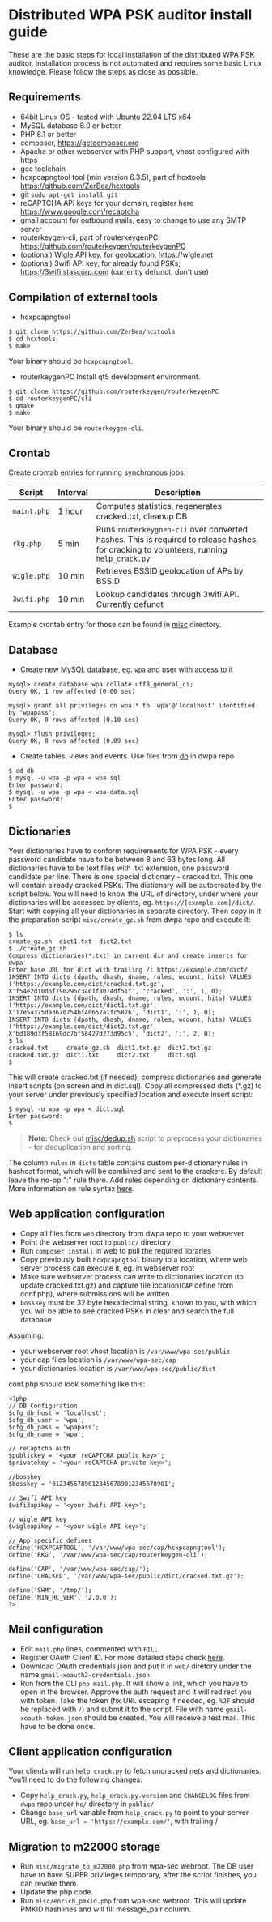 Distributed WPA PSK auditor install guide
=

These are the basic steps for local installation of the distributed WPA PSK auditor. Installation process is not automated and requires some basic Linux knowledge. Please follow the steps as close as possible.

Requirements
-

 - 64bit Linux OS - tested with Ubuntu 22.04 LTS x64
 - MySQL database 8.0 or better
 - PHP 8.1 or better
 - composer, https://getcomposer.org
 - Apache or other webserver with PHP support, vhost configured with https
 - gcc toolchain
 - hcxpcapngtool tool (min version 6.3.5), part of hcxtools https://github.com/ZerBea/hcxtools
 - git `sudo apt-get install git`
 - reCAPTCHA API keys for your domain, register here https://www.google.com/recaptcha
 - gmail account for outbound mails, easy to change to use any SMTP server
 - routerkeygen-cli, part of routerkeygenPC, https://github.com/routerkeygen/routerkeygenPC
 - (optional) Wigle API key, for geolocation, https://wigle.net
 - (optional) 3wifi API key, for already found PSKs, https://3wifi.stascorp.com (currently defunct, don't use)

Compilation of external tools
-

- hcxpcapngtool
```
$ git clone https://github.com/ZerBea/hcxtools
$ cd hcxtools
$ make
```
Your binary should be `hcxpcapngtool`.

- routerkeygenPC
Install qt5 development environment.
```
$ git clone https://github.com/routerkeygen/routerkeygenPC
$ cd routerkeygenPC/cli
$ qmake
$ make
```
Your binary should be `routerkeygen-cli`.

Crontab
-

Create crontab entries for running synchronous jobs:

| Script | Interval | Description |
| ------ | ------- | ----------- |
| `maint.php` | 1 hour | Computes statistics, regenerates cracked.txt, cleanup DB |
| `rkg.php` | 5 min | Runs `routerkeygnen-cli` over converted hashes. This is required to release hashes for cracking to volunteers, running `help_crack.py` |
| `wigle.php` | 10 min | Retrieves BSSID geolocation of APs by BSSID |
| `3wifi.php` | 10 min | Lookup candidates through 3wifi API. Currently defunct |

 Example crontab entry for those can be found in [misc](/misc) directory.

Database
-

- Create new MySQL database, eg. `wpa` and user with access to it
```
mysql> create database wpa collate utf8_general_ci;
Query OK, 1 row affected (0.00 sec)

mysql> grant all privileges on wpa.* to 'wpa'@'localhost' identified by "wpapass";
Query OK, 0 rows affected (0.10 sec)

mysql> flush privileges;
Query OK, 0 rows affected (0.09 sec)
```
- Create tables, views and events. Use files from [db](/db) in dwpa repo
```
$ cd db
$ mysql -u wpa -p wpa < wpa.sql
Enter password:
$ mysql -u wpa -p wpa < wpa-data.sql
Enter password:
$
```

Dictionaries
-

Your dictionaries have to conform requirements for WPA PSK - every password candidate have to be between 8 and 63 bytes long. All dictionaries have to be text files with .txt extension, one password candidate per line.
There is one special dictionary - cracked.txt. This one will contain already cracked PSKs. The dictionary will be autocreated by the script below.
You will need to know the URL of directory, under where your dictionaries will be accessed by clients, eg. `https://[example.com]/dict/`.
Start with copying all your dictionaries in separate directory. Then copy in it the preparation script `misc/create_gz.sh` from dwpa repo and execute it:
```
$ ls
create_gz.sh  dict1.txt  dict2.txt
$ ./create_gz.sh
Compress dictionaries(*.txt) in current dir and create inserts for dwpa
Enter base URL for dict with trailing /: https://example.com/dict/
INSERT INTO dicts (dpath, dhash, dname, rules, wcount, hits) VALUES ('https://example.com/dict/cracked.txt.gz', X'f54e2d10d5f790295c3401f8074df51f', 'cracked', ':', 1, 0);
INSERT INTO dicts (dpath, dhash, dname, rules, wcount, hits) VALUES ('https://example.com/dict/dict1.txt.gz', X'17e5a375da3670754bf40657a1fc5876', 'dict1', ':', 1, 0);
INSERT INTO dicts (dpath, dhash, dname, rules, wcount, hits) VALUES ('https://example.com/dict/dict2.txt.gz', X'bd189d3f58169dc7bf58427d273d95c5', 'dict2', ':', 2, 0);
$ ls
cracked.txt     create_gz.sh  dict1.txt.gz  dict2.txt.gz
cracked.txt.gz  dict1.txt     dict2.txt     dict.sql
$
```
This will create cracked.txt (if needed), compress dictionaries and generate insert scripts (on screen and in dict.sql). Copy all compressed dicts (*.gz) to your server under previously specified location and execute insert script:
```
$ mysql -u wpa -p wpa < dict.sql
Enter password:
$
```
> **Note:**
> Check out [misc/dedup.sh](/misc/dedup.sh) script to preprocess your dictionaries - for deduplication and sorting.

The column `rules` in `dicts` table contains custom per-dictionary rules in hashcat format, which will be combined and sent to the crackers. By default leave the no-op ":" rule there. Add rules depending on dictionary contents. More information on rule syntax [here](https://hashcat.net/wiki/doku.php?id=rule_based_attack).

Web application configuration
-
- Copy all files from `web` directory from dwpa repo to your webserver
- Point the webserver root to `public/` directory
- Run `composer install` in web to pull the required libraries
- Copy previously built `hcxpcapngtool` binary to a location, where web server process can execute it, eg. in webserver root
- Make sure webserver process can write to dictionaries location (to update cracked.txt.gz) and capture file location(`CAP` define from conf.php), where submissions will be written
- `bosskey` must be 32 byte hexadecimal string, known to you, with which you will be able to see cracked PSKs in clear and search the full database

Assuming:

- your webserver root vhost location is `/var/www/wpa-sec/public`
- your cap files location is `/var/www/wpa-sec/cap`
- your dictionaries location is `/var/www/wpa-sec/public/dict`

conf.php should look something like this:

```
<?php
// DB Configuration
$cfg_db_host = 'localhost';
$cfg_db_user = 'wpa';
$cfg_db_pass = 'wpapass';
$cfg_db_name = 'wpa';

// reCaptcha auth
$publickey = '<your reCAPTCHA public key>';
$privatekey = '<your reCAPTCHA private key>';

//bosskey
$bosskey = '01234567890123456789012345678901';

// 3wifi API key
$wifi3apikey = '<your 3wifi API key>';

// wigle API key
$wigleapikey = '<your wigle API key>';

// App specific defines
define('HCXPCAPTOOL', '/var/www/wpa-sec/cap/hcxpcapngtool');
define('RKG', '/var/www/wpa-sec/cap/routerkeygen-cli');

define('CAP', '/var/www/wpa-sec/cap/');
define('CRACKED', '/var/www/wpa-sec/public/dict/cracked.txt.gz');

define('SHM', '/tmp/');
define('MIN_HC_VER', '2.0.0');
?>
```

Mail configuration
-
- Edit `mail.php` lines, commented with `FILL`
- Register OAuth Client ID. For more detailed steps check [here](https://github.com/PHPMailer/PHPMailer/wiki/Gmail-XOAUTH2-Using-Google-API-Client#configuring-a-google-client-application).
- Download OAuth credentials json and put it in `web/` diretory under the name `gmail-xoauth2-credentials.json`
- Run from the CLI `php mail.php`. It will show a link, which you have to open in the browser. Approve the auth request and it will redirect you with token. Take the token (fix URL escaping if needed, eg. `%2F` should be replaced with `/`) and submit it to the script. File with name `gmail-xoauth-token.json` should be created. You will receive a test mail. This have to be done once.

Client application configuration
-

Your clients will run `help_crack.py` to fetch uncracked nets and dictionaries. You'll need to do the following changes:

- Copy `help_crack.py`, `help_crack.py.version` and `CHANGELOG` files from `dwpa` repo under `hc/` directory in `public/`
- Change `base_url` variable from `help_crack.py` to point to your server URL, eg. `base_url = 'https://example.com/'`, with trailing /

Migration to m22000 storage
-

- Run `misc/migrate_to_m22000.php` from wpa-sec webroot. The DB user have to have SUPER privileges temporary, after the script finishes, you can revoke them.
- Update the php code.
- Run `misc/enrich_pmkid.php` from wpa-sec webroot. This will update PMKID hashlines and will fill message_pair column.
